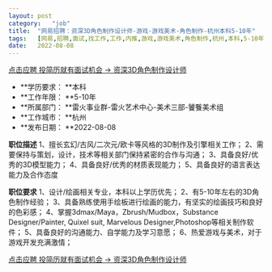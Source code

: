 ```yaml
---
layout:	post
category:	"job"
title:	"网易招聘：资深3D角色制作设计师-游戏-游戏美术-角色制作-杭州本科5-10年"
tags:	[网易,招聘,面试,找工作,工作,内推,游戏,游戏美术,角色制作,杭州,本科,5-10年]
date:	2022-08-08
---
```


[点击应聘 投简历就有面试机会 -> 资深3D角色制作设计师](http://mobile.bole.netease.com/bole/boleDetail?id=27573&employeeId=346f03c3cda5f04c&key=all)



- **学历要求： **本科
- **工作年限： **5-10年
- **所属部门： **雷火事业群-雷火艺术中心-美术三部-饕餮美术组
- **工作城市： **杭州
- **发布日期： **2022-08-08



**职位描述**
1、擅长玄幻/古风/二次元/欧卡等风格的3D制作及引擎相关工作；
2、需要保持与策划，设计，技术等相关部门保持紧密的合作与沟通；
3、具备良好/优秀的3D模型能力；
4、具备良好/优秀的材质表现能力；
5、具备良好的语言表达能力及合作态度



**职位要求**
1、设计/绘画相关专业，本科以上学历优先；
2、有5-10年左右的3D角色制作经验；
3、具备熟练使用手绘板进行绘画的能力，有坚实的绘画技巧和良好的色彩感；
4、掌握3dmax/Maya，Zbrush/Mudbox，Substance Designer/Painter, Quixel suit, Marvelous Designer,Photoshop等相关制作软件；
5、具备良好的沟通能力、自学能力及学习意愿；
6、热爱游戏与美术，对于游戏开发充满激情；



[点击应聘 投简历就有面试机会 -> 资深3D角色制作设计师](http://mobile.bole.netease.com/bole/boleDetail?id=27573&employeeId=346f03c3cda5f04c&key=all)